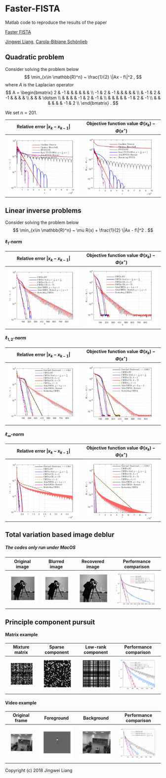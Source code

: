 # Faster-FISTA

Matlab code to reproduce the results of the paper

[Faster FISTA](https://arxiv.org/pdf/1807.04005.pdf)

[Jingwei Liang](https://jliang993.github.io/), [Carola-Bibiane Schönlieb](http://www.damtp.cam.ac.uk/user/cbs31/Home.html)



## Quadratic problem

Consider solving the problem below
$$
\min_{x\in \mathbb{R}^n} ~ \frac{1}{2} \|Ax - f\|^2  ,
$$
where $A$ is the Laplacian operator
$$
A = 
\begin{bmatrix}
2 & -1 & & & & & &  \\
-1 & 2 & -1 & & & & &  \\
 & -1 & 2 & -1 & & & &  \\
 & & & \dotsm \\
 &  & & & -1 & 2 & -1 &  \\
 & &  & & & -1 & 2 & -1  \\
 & & &  & & & -1 & 2  \\
\end{bmatrix} .
$$

We set $n = 201$.

 Relative error $\|x_{k}-x_{k-1}\|$          |  Objective function value $\Phi(x_{k}) - \Phi(x^\star)$
:-------------------------:|:-------------------------:
![ ](codes/lse/cmp_lse_ek.png)  |  ![ ](codes/lse/cmp_lse_fk.png)

## Linear inverse problems

Consider solving the problem below
$$
\min_{x\in \mathbb{R}^n} ~ \mu R(x) + \frac{1}{2} \|Ax - f\|^2  .
$$

#### $\ell_{1}$-norm
 Relative error $\|x_{k}-x_{k-1}\|$          |  Objective function value $\Phi(x_{k}) - \Phi(x^\star)$
:-------------------------:|:-------------------------:
![ ](codes/inverse-problem/cmp_fista_ek_lasso.png)  |  ![ ](codes/inverse-problem/cmp_fista_phik_lasso.png)


#### $\ell_{1,2}$-norm
 Relative error $\|x_{k}-x_{k-1}\|$          |  Objective function value $\Phi(x_{k}) - \Phi(x^\star)$
:-------------------------:|:-------------------------:
![ ](codes/inverse-problem/cmp_fista_ek_glasso.png)  |  ![ ](codes/inverse-problem/cmp_fista_phik_glasso.png)


#### $\ell_{\infty}$-norm
 Relative error $\|x_{k}-x_{k-1}\|$          |  Objective function value $\Phi(x_{k}) - \Phi(x^\star)$
:-------------------------:|:-------------------------:
![ ](codes/inverse-problem/cmp_fista_ek_infty.png)  |  ![ ](codes/inverse-problem/cmp_fista_phik_infty.png)


## Total variation based image deblur

##### The codes only run under MacOS

 Original image    |   Blurred image  |   Recovered image          |  Performance comparison
:-------------------------:|:-------------------------:|:-------------------------:|:-------------------------:
![ ](codes/tv-deblur/original-img.png)  |  ![ ](codes/tv-deblur/original-blur.png)  |  ![ ](codes/tv-deblur/original-deblur.png)  |  ![ ](codes/tv-deblur/cmp_fista_tvdeblur.png)


## Principle component pursuit

#### Matrix example

 Mixture matrix    |   Sparse component  |   Low-rank component          |  Performance comparison
:-------------------------:|:-------------------------:|:-------------------------:|:-------------------------:
![ ](codes/pcp/observation.png)  |  ![ ](codes/pcp/sparse-mtx.png)  |  ![ ](codes/pcp/lowrank-mtx.png)  |  ![ ](codes/pcp/cmp_fista_pcp_mtx.png)


#### Video example

 Original frame    |   Foreground  |   Background          |  Performance comparison
:-------------------------:|:-------------------------:|:-------------------------:|:-------------------------:
![ ](codes/pcp/original-frame.png)  |  ![ ](codes/pcp/sparse-component.png)  |  ![ ](codes/pcp/lowrank-component.png)  |  ![ ](codes/pcp/cmp_fista_pcp.png)

Copyright (c) 2018 Jingwei Liang